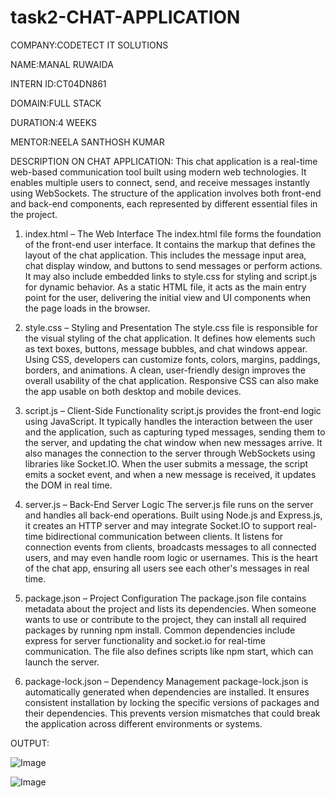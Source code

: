 # task2-CHAT-APPLICATION

COMPANY:CODETECT IT SOLUTIONS

NAME:MANAL RUWAIDA

INTERN ID:CT04DN861

DOMAIN:FULL STACK

DURATION:4 WEEKS

MENTOR:NEELA SANTHOSH KUMAR

DESCRIPTION ON CHAT APPLICATION:
This chat application is a real-time web-based communication tool built using modern web technologies. It enables multiple users to connect, send, and receive messages instantly using WebSockets. The structure of the application involves both front-end and back-end components, each represented by different essential files in the project.

1. index.html – The Web Interface
The index.html file forms the foundation of the front-end user interface. It contains the markup that defines the layout of the chat application. This includes the message input area, chat display window, and buttons to send messages or perform actions. It may also include embedded links to style.css for styling and script.js for dynamic behavior. As a static HTML file, it acts as the main entry point for the user, delivering the initial view and UI components when the page loads in the browser.

2. style.css – Styling and Presentation
The style.css file is responsible for the visual styling of the chat application. It defines how elements such as text boxes, buttons, message bubbles, and chat windows appear. Using CSS, developers can customize fonts, colors, margins, paddings, borders, and animations. A clean, user-friendly design improves the overall usability of the chat application. Responsive CSS can also make the app usable on both desktop and mobile devices.

3. script.js – Client-Side Functionality
script.js provides the front-end logic using JavaScript. It typically handles the interaction between the user and the application, such as capturing typed messages, sending them to the server, and updating the chat window when new messages arrive. It also manages the connection to the server through WebSockets using libraries like Socket.IO. When the user submits a message, the script emits a socket event, and when a new message is received, it updates the DOM in real time.

4. server.js – Back-End Server Logic
The server.js file runs on the server and handles all back-end operations. Built using Node.js and Express.js, it creates an HTTP server and may integrate Socket.IO to support real-time bidirectional communication between clients. It listens for connection events from clients, broadcasts messages to all connected users, and may even handle room logic or usernames. This is the heart of the chat app, ensuring all users see each other's messages in real time.

5. package.json – Project Configuration
The package.json file contains metadata about the project and lists its dependencies. When someone wants to use or contribute to the project, they can install all required packages by running npm install. Common dependencies include express for server functionality and socket.io for real-time communication. The file also defines scripts like npm start, which can launch the server.

6. package-lock.json – Dependency Management
package-lock.json is automatically generated when dependencies are installed. It ensures consistent installation by locking the specific versions of packages and their dependencies. This prevents version mismatches that could break the application across different environments or systems.

OUTPUT:

![Image](https://github.com/user-attachments/assets/ea4a376d-a1e1-42c6-9740-5677cdb05c8e)

![Image](https://github.com/user-attachments/assets/7c9a92a2-73f7-45a5-aa2f-b6a7ade05386)
